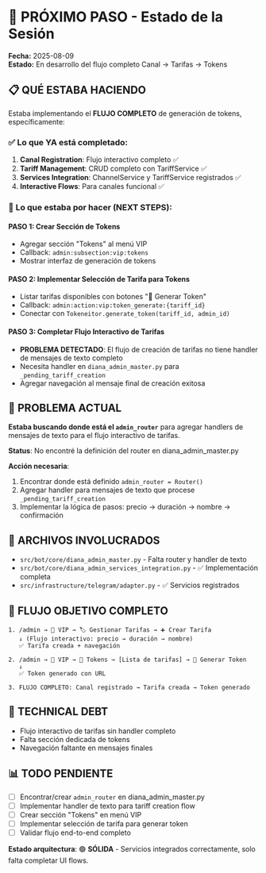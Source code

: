 # 🎯 PRÓXIMO PASO - Estado de la Sesión

**Fecha:** 2025-08-09  
**Estado:** En desarrollo del flujo completo Canal → Tarifas → Tokens

## 📋 **QUÉ ESTABA HACIENDO**

Estaba implementando el **FLUJO COMPLETO** de generación de tokens, específicamente:

### ✅ **Lo que YA está completado:**
1. **Canal Registration**: Flujo interactivo completo ✅
2. **Tariff Management**: CRUD completo con TariffService ✅  
3. **Services Integration**: ChannelService y TariffService registrados ✅
4. **Interactive Flows**: Para canales funcional ✅

### 🎯 **Lo que estaba por hacer (NEXT STEPS):**

#### **PASO 1: Crear Sección de Tokens**
- Agregar sección "Tokens" al menú VIP
- Callback: `admin:subsection:vip:tokens`
- Mostrar interfaz de generación de tokens

#### **PASO 2: Implementar Selección de Tarifa para Tokens**
- Listar tarifas disponibles con botones "🎫 Generar Token"  
- Callback: `admin:action:vip:token_generate:{tariff_id}`
- Conectar con `Tokeneitor.generate_token(tariff_id, admin_id)`

#### **PASO 3: Completar Flujo Interactivo de Tarifas**
- **PROBLEMA DETECTADO**: El flujo de creación de tarifas no tiene handler de mensajes de texto completo
- Necesita handler en `diana_admin_master.py` para `_pending_tariff_creation`
- Agregar navegación al mensaje final de creación exitosa

## 🚨 **PROBLEMA ACTUAL**

**Estaba buscando donde está el `admin_router`** para agregar handlers de mensajes de texto para el flujo interactivo de tarifas. 

**Status**: No encontré la definición del router en diana_admin_master.py

**Acción necesaria**: 
1. Encontrar donde está definido `admin_router = Router()`
2. Agregar handler para mensajes de texto que procese `_pending_tariff_creation`
3. Implementar la lógica de pasos: precio → duración → nombre → confirmación

## 📁 **ARCHIVOS INVOLUCRADOS**

- `src/bot/core/diana_admin_master.py` - Falta router y handler de texto
- `src/bot/core/diana_admin_services_integration.py` - ✅ Implementación completa
- `src/infrastructure/telegram/adapter.py` - ✅ Servicios registrados

## 🎯 **FLUJO OBJETIVO COMPLETO**

```
1. /admin → 💎 VIP → 🏷️ Gestionar Tarifas → ➕ Crear Tarifa
   ↓ (Flujo interactivo: precio → duración → nombre)
   ✅ Tarifa creada + navegación

2. /admin → 💎 VIP → 🎫 Tokens → [Lista de tarifas] → 🎫 Generar Token  
   ↓
   ✅ Token generado con URL

3. FLUJO COMPLETO: Canal registrado → Tarifa creada → Token generado
```

## 🔧 **TECHNICAL DEBT**

- Flujo interactivo de tarifas sin handler completo
- Falta sección dedicada de tokens 
- Navegación faltante en mensajes finales

## 📊 **TODO PENDIENTE**

- [ ] Encontrar/crear `admin_router` en diana_admin_master.py
- [ ] Implementar handler de texto para tariff creation flow  
- [ ] Crear sección "Tokens" en menú VIP
- [ ] Implementar selección de tarifa para generar token
- [ ] Validar flujo end-to-end completo

**Estado arquitectura**: 🟢 **SÓLIDA** - Servicios integrados correctamente, solo falta completar UI flows.